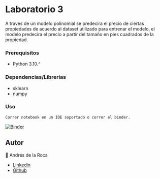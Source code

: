 # Laboratorio 3

A traves de un modelo polinomial se predecira el precio de ciertas propiedades de acuerdo al dataset utilizado para entrenar el modelo, el modelo predecira el precio a partir del tamaño en pies cuadrados de la propiedad.  

### Prerequisitos
- Python 3.10.^


### Dependencias/Librerias
- sklearn
- numpy


### Uso
```
Correr notebook en un IDE soportado o correr el binder.
```

[![Binder](https://mybinder.org/badge_logo.svg)](https://mybinder.org/v2/gh/andresdlRoca/Inteligencia_Artificial-UVG-2023/main?labpath=https%3A%2F%2Fgithub.com%2FandresdlRoca%2FInteligencia_Artificial-UVG-2023%2Fblob%2Fmain%2FLab%25203%2Fmain.ipynb)

## Autor
👤 Andrés de la Roca  
- <a href = "https://www.linkedin.com/in/andr%C3%A8s-de-la-roca-pineda-10a40319b/">Linkedin</a>  
- <a href="https://github.com/andresdlRoca">Github</a>  